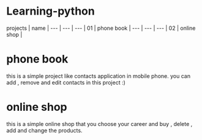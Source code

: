 # Learning-python
projects | name |
--- | --- | --- | 
01  | phone book |
--- | --- | --- | 
02  | online shop |
# phone book
this is a simple project like contacts application in mobile phone.
you can add , remove and edit contacts in this project :)
# online shop 
this is a simple online shop that you choose your career and buy , delete , add and change the products.
